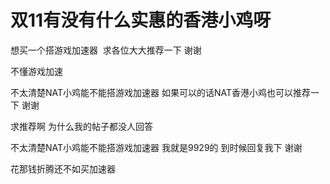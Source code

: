# 双11有没有什么实惠的香港小鸡呀


想买一个搭游戏加速器&nbsp;&nbsp;求各位大大推荐一下 谢谢<img src="static/image/smiley/default/lol.gif" smilieid="12" border="0" alt="" />

不懂游戏加速

不太清楚NAT小鸡能不能搭游戏加速器 如果可以的话NAT香港小鸡也可以推荐一下 谢谢<img src="static/image/smiley/default/tongue.gif" smilieid="7" border="0" alt="" />

求推荐啊 为什么我的帖子都没人回答

不太清楚NAT小鸡能不能搭游戏加速器 我就是9929的 到时候回复我下 谢谢

花那钱折腾还不如买加速器
